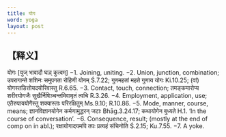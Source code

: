 ```yaml
---
title: योग
word: yoga
layout: post
---
```

## 【释义】
योगः [युज् भावादौ घञ् कुत्वम्] −1. Joining, uniting. −2. Union, junction, combination; उपरागान्ते शशिनः समुपगता रोहिणी योगम् Ś.7.22; गुणमहतां महते गुणाय योगः Ki.10.25; (वां) योगस्तडित्तोयदयोरिवास्तु R.6.65. −3. Contact, touch, connection; तमङ्कमारोप्य शरीरयोगजैः सुखैर्निषिञ्चन्तमिवामृतं त्वचि R.3.26. −4. Employment, application, use; एतैरुपाययोगैस्तु शक्यास्ताः परिरक्षितुम् Ms.9.10; R.10.86. −5. Mode, manner, course, means; ज्ञानविज्ञानयोगेन कर्मणामुद्धरन् जटाः Bhāg.3.24.17; कथायोगेन बुध्यते H.1. ‘In the course of conversation’. −6. Consequence, result; (mostly at the end of comp on in abl.); रक्षायोगादयमपि तपः प्रत्यहं संचिनोति Ś.2.15; Ku.7.55. −7. A yoke.
